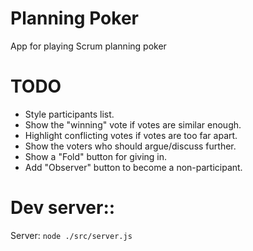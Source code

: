 # Planning Poker
App for playing Scrum planning poker

# TODO
- Style participants list.
- Show the "winning" vote if votes are similar enough.
- Highlight conflicting votes if votes are too far apart.
- Show the voters who should argue/discuss further.
- Show a "Fold" button for giving in.
- Add "Observer" button to become a non-participant.

# Dev server::
Server: ```node ./src/server.js```
